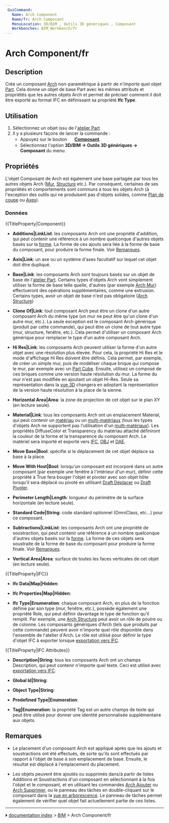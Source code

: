 ```yaml
---
 GuiCommand:
   Name: Arch Component
   Name/fr: Arch Composant
   MenuLocation: 3D/BIM , Outils 3D génériques , Composant
   Workbenches: BIM_Workbench/fr
---
```


# Arch Component/fr

## Description

Crée un composant [Arch](BIM_Workbench/fr.md) non-paramétrique à partir de n\'importe quel objet [Part](Part_Workbench/fr.md). Cela donne un objet de base Part avec les mêmes attributs et propriétés que les autres objets Arch et permet de préciser comment il doit être exporté au format IFC en définissant sa propriété **Ifc Type**.



## Utilisation

1.  Sélectionnez un objet issu de l\'[atelier Part](Part_Workbench/fr.md)
2.  Il y a plusieurs façons de lancer la commande :
    -   Appuyez sur le bouton **<img src="images/Arch_Component.svg" width=16px> [Composant](Arch_Component/fr.md)**.
    -   Sélectionnez l\'option **3D/BIM → Outils 3D génériques → <img src="images/Arch_Component.svg" width=16px> Composant** du menu.



## Propriétés

L\'objet Composant de Arch est également une base partagée par tous les autres objets Arch ([Mur](Arch_Wall/fr.md), [Structure](Arch_Structure/fr.md) etc.). Par conséquent, certaines de ses propriétés et comportements sont communs à tous les objets Arch (à l\'exception des outils qui ne produisent pas d\'objets solides, comme [Plan de coupe](Arch_SectionPlane/fr.md) ou [Axes](Arch_Axis/fr.md)).



### Données


{{TitleProperty|Component}}

-    **Additions|LinkList**: les composants Arch ont une propriété d\'addition, qui peut contenir une référence à un nombre quelconque d\'autres objets basés sur la [forme](Part_Workbench/fr.md). La forme de ces ajouts sera liée à la forme de base du composant, pour produire la forme finale. Voir [Remarques](##Remarques.md).

-    **Axis|Link**: un axe ou un système d\'axes facultatif sur lequel cet objet doit être dupliqué.

-    **Base|Link**: les composants Arch sont toujours basés sur un objet de base de l\'[atelier Part](Part_Workbench/fr.md). Certains types d\'objets Arch vont simplement utiliser la forme de base telle quelle, d\'autres (par exemple [Arch Mur](Arch_Wall/fr.md)) effectueront des opérations supplémentaires, comme une extrusion. Certains types, avoir un objet de base n\'est pas obligatoire ([Arch Structure](Arch_Structure/fr.md))

-    **Clone Of|Link**: tout composant Arch peut être un clone d\'un autre composant Arch du même type (un mur ne peut être qu\'un clone d\'un autre mur, etc.). La seule exception est le composant Arch générique (produit par cette commande), qui peut être un clone de tout autre type (mur, structure, fenêtre, etc.). Cela permet d\'utiliser un composant Arch générique pour remplacer le type d\'un autre composant Arch.

-    **Hi Res|Link**: les composants Arch peuvent utiliser la forme d\'un autre objet avec une résolution plus élevée. Pour cela, la propriété Hi Res et le mode d\'affichage Hi Res doivent être définis. Cela permet, par exemple, de créer un simple mur, puis de modéliser chaque brique qui compose le mur, par exemple avec un [Part Cube](Part_Box/fr.md). Ensuite, utilisez un composé de ces briques comme une version haute résolution du mur. La forme du mur n\'est pas modifiée en ajoutant un objet Hi-Res. Seule sa représentation dans la [vue 3D](3D_view/fr.md) changera en adoptant la représentation de la version haute résolution à la place de la sienne.

-    **Horizontal Area|Area**: la zone de projection de cet objet sur le plan XY (en lecture seule).

-    **Material|Link**: tous les composants Arch ont un emplacement Material, qui peut contenir un [matériau](Arch_SetMaterial/fr.md) ou un [multi-matériaux](Arch_MultiMaterial/fr.md) (tous les types d\'objets Arch ne supportent pas l\'utilisation d\'un [multi-matériaux](Arch_MultiMaterial/fr.md)). Les propriétés DiffuseColor et Transparency du matériau attaché définiront la couleur de la forme et la transparence du composant Arch. Le matériel sera importé et exporté vers [IFC](Arch_IFC/fr.md), [OBJ](Arch_OBJ/fr.md) et [DAE](Arch_DAE/fr.md).

-    **Move Base|Bool**: spécifie si le déplacement de cet objet déplace sa base à la place.

-    **Move With Host|Bool**: lorsqu\'un composant est incorporé dans un autre composant (par exemple une fenêtre à l\'intérieur d\'un mur), définir cette propriété à True fera bouger l\'objet et pivoter avec son objet hôte lorsqu\'il sera déplacé ou pivoté en utilisant [Draft Déplacer](Draft_Move/fr.md) ou [Draft Pivoter](Draft_Rotate/fr.md).

-    **Perimeter Length|Length**: longueur du périmètre de la surface horizontale (en lecture seule).

-    **Standard Code|String**: code standard optionnel (OmniClass, etc\...) pour ce composant.

-    **Subtractions|LinkList**: les composants Arch ont une propriété de soustraction, qui peut contenir une référence à un nombre quelconque d\'autres objets basés sur la [forme](Part_Workbench/fr.md). La forme de ces objets sera soustraite de la forme de base du composant pour produire la forme finale. Voir [Remarques](##Remarques.md).

-    **Vertical Area|Area**: surface de toutes les faces verticales de cet objet (en lecture seule).


{{TitleProperty|IFC}}

-    **Ifc Data|Map|Hidden**:

-    **Ifc Properties|Map|Hidden**:

-    **Ifc Type|Enumeration**: chaque composant Arch, en plus de la fonction définie par son type (mur, fenêtre, etc.), possède également une propriété Role, qui peut définir davantage le type de fonction qu\'il remplit. Par exemple, une [Arch Structure](Arch_Structure/fr.md) peut avoir un rôle de poutre ou de colonne. Les composants génériques d\'Arch (tels que produits par cette commande) peuvent avoir n\'importe quel rôle disponible dans l\'ensemble de l\'atelier d\'Arch. Le rôle est utilisé pour définir le type d\'objet IFC à exporter lorsque [exportation vers IFC](Arch_IFC/fr.md).


{{TitleProperty|IFC Attributes}}

-    **Description|String**: tous les composants Arch ont un champs Description, qui peut contenir n\'importe quel texte. Ceci est utilisé avec [exportation vers IFC](Arch_IFC/fr.md).

-    **Global Id|String**:

-    **Object Type|String**:

-    **Predefined Type|Enumeration**:

-    **Tag|Enumeration**: la propriété Tag est un autre champs de texte qui peut être utilisé pour donner une identité personnalisée supplémentaire aux objets.



## Remarques

-   Le placement d\'un composant Arch est appliqué après que les ajouts et soustractions ont été effectués, de sorte qu\'ils sont effectués par rapport à l\'objet de base à son emplacement de base. Ensuite, le résultat est déplacé à l\'emplacement du placement.

-   Les objets peuvent être ajoutés ou supprimés dans/à partir de listes Additions et Soustractions d\'un composant en sélectionnant à la fois l\'objet et le composant, et en utilisant les commandes [Arch Ajouter](Arch_Add/fr.md) ou [Arch Supprimer](Arch_Remove/fr.md), ou le panneau des tâches en double-cliquant sur le composant dans la [vue en arborescence](Tree_view/fr.md). Le panneau de tâches permet également de vérifier quel objet fait actuellement partie de ces listes.



---
⏵ [documentation index](../README.md) > [BIM](Category_BIM.md) > Arch Component/fr
